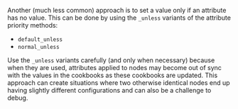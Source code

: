Another (much less common) approach is to set a value only if an
attribute has no value. This can be done by using the `_unless` variants
of the attribute priority methods:

- `default_unless`
- `normal_unless`

Use the `_unless` variants carefully (and only when necessary) because
when they are used, attributes applied to nodes may become out of sync
with the values in the cookbooks as these cookbooks are updated. This
approach can create situations where two otherwise identical nodes end
up having slightly different configurations and can also be a challenge
to debug.

